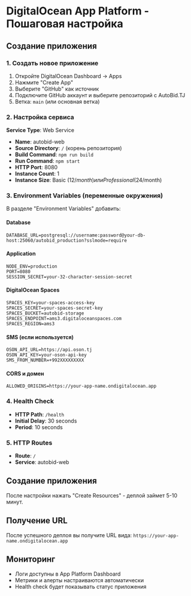 # DigitalOcean App Platform - Пошаговая настройка

## Создание приложения

### 1. Создать новое приложение
1. Откройте DigitalOcean Dashboard → Apps
2. Нажмите "Create App"
3. Выберите "GitHub" как источник
4. Подключите GitHub аккаунт и выберите репозиторий с AutoBid.TJ
5. Ветка: `main` (или основная ветка)

### 2. Настройка сервиса
**Service Type**: Web Service
- **Name**: autobid-web
- **Source Directory**: `/` (корень репозитория)
- **Build Command**: `npm run build`
- **Run Command**: `npm start`
- **HTTP Port**: 8080
- **Instance Count**: 1
- **Instance Size**: Basic ($12/month) или Professional ($24/month)

### 3. Environment Variables (переменные окружения)
В разделе "Environment Variables" добавить:

#### Database
```
DATABASE_URL=postgresql://username:password@your-db-host:25060/autobid_production?sslmode=require
```

#### Application
```
NODE_ENV=production
PORT=8080
SESSION_SECRET=your-32-character-session-secret
```

#### DigitalOcean Spaces
```
SPACES_KEY=your-spaces-access-key
SPACES_SECRET=your-spaces-secret-key
SPACES_BUCKET=autobid-storage
SPACES_ENDPOINT=ams3.digitaloceanspaces.com
SPACES_REGION=ams3
```

#### SMS (если используется)
```
OSON_API_URL=https://api.oson.tj
OSON_API_KEY=your-oson-api-key
SMS_FROM_NUMBER=+992XXXXXXXXX
```

#### CORS и домен
```
ALLOWED_ORIGINS=https://your-app-name.ondigitalocean.app
```

### 4. Health Check
- **HTTP Path**: `/health`
- **Initial Delay**: 30 seconds
- **Period**: 10 seconds

### 5. HTTP Routes
- **Route**: `/`
- **Service**: autobid-web

## Создание приложения
После настройки нажать "Create Resources" - деплой займет 5-10 минут.

## Получение URL
После успешного деплоя вы получите URL вида:
`https://your-app-name.ondigitalocean.app`

## Мониторинг
- Логи доступны в App Platform Dashboard
- Метрики и алерты настраиваются автоматически
- Health check будет показывать статус приложения